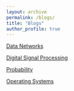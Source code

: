 ```yaml
---
layout: archive
permalink: /blogs/
title: "Blogs"
author_profile: true
---
```



[Data Networks](ece158b.md)

[Digital Signal Processing](ece251a.md)

[Probability](ece109.md)

[Operating Systems](cse120.md)
